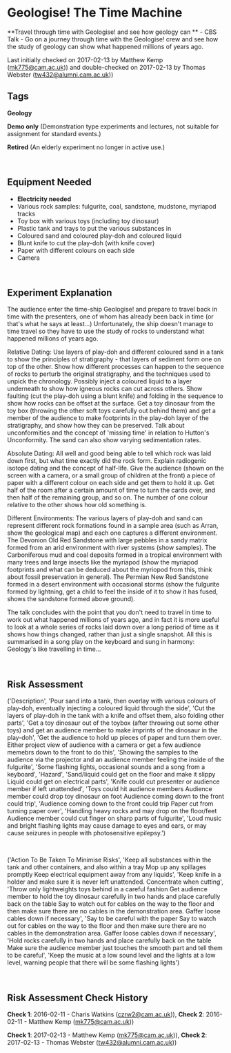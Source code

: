 # Geologise! The Time Machine

**Travel through time with Geologise! and see how geology can ** - CBS Talk - Go on a journey through time with the Geologise! crew and see how the study of geology can show what happened millions of years ago.

Last initially checked on 2017-02-13 by Matthew Kemp (mk775@cam.ac.uk)) and double-checked on 2017-02-13 by Thomas Webster (tw432@alumni.cam.ac.uk))

## Tags
<!--- Start Tags (DO NOT REMOVE THIS COMMENT) --->

**Geology**

**Demo only** (Demonstration type experiments and lectures, not suitable for assignment for standard events.)

**Retired** (An elderly experiment no longer in active use.)
<!--- End Tags (DO NOT REMOVE THIS COMMENT) --->

<br/>

## Equipment Needed 
- **Electricity needed**
- Various rock samples: fulgurite, coal, sandstone, mudstone, myriapod tracks
- Toy box with various toys (including toy dinosaur)
- Plastic tank and trays to put the various substances in
- Coloured sand and coloured play-doh and coloured liquid
- Blunt knife to cut the play-doh (with knife cover)
- Paper with different colours on each side
- Camera

<br/>

## Experiment Explanation 

The audience enter the time-ship Geologise! and prepare to travel back in time with the presenters, one of whom has already been back in time (or that's what he says at least...) Unfortunately, the ship doesn't manage to time travel so they have to use the study of rocks to understand what happened millions of years ago.

Relative Dating:
Use layers of play-doh and different coloured sand in a tank to show the principles of stratigraphy - that layers of sediment form one on top of the other. Show how different processes can happen to the sequence of rocks to perturb the original stratigraphy, and the techniques used to unpick the chronology. Possibly inject a coloured liquid to a layer underneath to show how igneous rocks can cut across others. Show faulting (cut the play-doh using a blunt knife) and folding in the sequence to show how rocks can be offset at the surface. Get a toy dinosaur from the toy box (throwing the other soft toys carefully out behind them) and get a member of the audience to make footprints in the play-doh layer of the stratigraphy, and show how they can be preserved. Talk about unconformities and the concept of 'missing time' in relation to Hutton's Unconformity. The sand can also show varying sedimentation rates.

Absolute Dating:
All well and good being able to tell which rock was laid down first, but what time exactly did the rock form. Explain radiogenic isotope dating and the concept of half-life. Give the audience (shown on the screen with a camera, or a small group of children at the front) a piece of paper with a different colour on each side and get them to hold it up. Get half of the room after a certain amount of time to turn the cards over, and then half of the remaining group, and so on. The number of one colour relative to the other shows how old something is.

Different Environments:
The various layers of play-doh and sand can represent different rock formations found in a sample area (such as Arran, show the geological map) and each one captures a different environment. The Devonion Old Red Sandstone with large pebbles in a sandy matrix formed from an arid environment with river systems (show samples). The Carboniferous mud and coal deposits formed in a tropical environment with many trees and large insects like the myriapod (show the myriapod footprints and what can be deduced about the myriopod from this, think about fossil preservation in general). The Permian New Red Sandstone formed in a desert environment with occasional storms (show the fulgurite formed by lightning, get a child to feel the inside of it to show it has fused, shows the sandstone formed above ground).

The talk concludes with the point that you don't need to travel in time to work out what happened millions of years ago, and in fact it is more useful to look at a whole series of rocks laid down over a long period of time as it shows how things changed, rather than just a single snapshot. All this is summarised in a song play on the keyboard and sung in harmony: Geology's like travelling in time...

<br/>

## Risk Assessment

('Description', 'Pour sand into a tank, then overlay with various colours of play-doh, eventually injecting a coloured liquid through the side', 'Cut the layers of play-doh in the tank with a knife and offset them, also folding other parts', 'Get a toy dinosaur out of the toybox (after throwing out some other toys) and get an audience member to make imprints of the dinosaur in the play-doh', 'Get the audience to hold up pieces of paper and turn them over. Either project view of audience with a camera or get a few audience memebrs down to the front to do this', 'Showing the samples to the audience via the projector and an audience member feeling the inside of the fulgurite', 'Some flashing lights, occasional sounds and a song from a keyboard', 'Hazard', 'Sand/liquid could get on the floor and make it slippy  Liquid could get on electrical parts', 'Knife could cut presenter or audience member if left unattended', 'Toys could hit audience members  Audience member could drop toy dinosaur on foot  Audience coming down to the front could trip', 'Audience coming down to the front could trip  Paper cut from turning paper over', 'Handling heavy rocks and may drop on the floor/feet  Audience member could cut finger on sharp  parts of fulgurite', 'Loud music and bright flashing lights may cause damage to eyes and ears, or may cause seizures in people with photosensitive epilepsy.')

<br/>

('Action To Be Taken To Minimise Risks', 'Keep all substances within the tank and other containers, and also within a tray  Mop up any spillages promptly  Keep electrical equipment away from any liquids', 'Keep knife in a holder and make sure it is never left unattended. Concentrate when cutting', 'Throw only lightweights toys behind in a careful fashion  Get audience member to hold the toy dinosaur carefully in two hands and place carefully back on the table  Say to watch out for cables on the way to the floor and then make sure there are no cables in the demonstration area. Gaffer loose cables down if necessary', 'Say to be careful with the paper  Say to watch out for cables on the way to the floor and then make sure there are no cables in the demonstration area. Gaffer loose cables down if necessary', 'Hold rocks carefully in two hands and place carefully back on the table  Make sure the audience member just touches the smooth part and tell them to be careful', 'Keep the music at a low sound level and the lights at a low level, warning people that there will be some flashing lights')

<br/>

## Risk Assessment Check History 

**Check 1**: 2016-02-11 - Charis Watkins (czrw2@cam.ac.uk)), **Check 2**: 2016-02-11 - Matthew Kemp (mk775@cam.ac.uk))

**Check 1**: 2017-02-13 - Matthew Kemp (mk775@cam.ac.uk)), **Check 2**: 2017-02-13 - Thomas Webster (tw432@alumni.cam.ac.uk))
